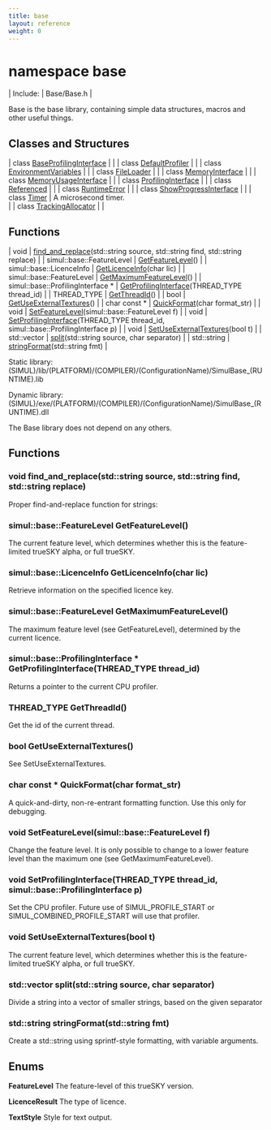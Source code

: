 ```yaml
---
title: base
layout: reference
weight: 0
---
```

namespace base
===

| Include: | Base/Base.h |

Base is the base library, containing simple data structures, macros and other useful things.<br>


Classes and Structures
---

| class [BaseProfilingInterface](base/BaseProfilingInterface) |  |
| class [DefaultProfiler](base/DefaultProfiler) |  |
| class [EnvironmentVariables](base/EnvironmentVariables) |  |
| class [FileLoader](base/FileLoader) |  |
| class [MemoryInterface](base/MemoryInterface) |  |
| class [MemoryUsageInterface](base/MemoryUsageInterface) |  |
| class [ProfilingInterface](base/ProfilingInterface) |  |
| class [Referenced](base/Referenced) |  |
| class [RuntimeError](base/RuntimeError) |  |
| class [ShowProgressInterface](base/ShowProgressInterface) |  |
| class [Timer](base/Timer) | A microsecond timer.<br> |
| class [TrackingAllocator](base/TrackingAllocator) |  |

Functions
---

| void | [find_and_replace](#find_and_replace)(std::string source, std::string find, std::string replace) |
| simul::base::FeatureLevel | [GetFeatureLevel](#GetFeatureLevel)() |
| simul::base::LicenceInfo | [GetLicenceInfo](#GetLicenceInfo)(char lic) |
| simul::base::FeatureLevel | [GetMaximumFeatureLevel](#GetMaximumFeatureLevel)() |
| simul::base::ProfilingInterface * | [GetProfilingInterface](#GetProfilingInterface)(THREAD_TYPE thread_id) |
| THREAD_TYPE | [GetThreadId](#GetThreadId)() |
| bool | [GetUseExternalTextures](#GetUseExternalTextures)() |
| char  const * | [QuickFormat](#QuickFormat)(char format_str) |
| void | [SetFeatureLevel](#SetFeatureLevel)(simul::base::FeatureLevel f) |
| void | [SetProfilingInterface](#SetProfilingInterface)(THREAD_TYPE thread_id, simul::base::ProfilingInterface p) |
| void | [SetUseExternalTextures](#SetUseExternalTextures)(bool t) |
| std::vector | [split](#split)(std::string source, char separator) |
| std::string | [stringFormat](#stringFormat)(std::string fmt) |

Static library: (SIMUL)/lib/(PLATFORM)/(COMPILER)/(ConfigurationName)/SimulBase_(RUNTIME).lib

Dynamic library: (SIMUL)/exe/(PLATFORM)/(COMPILER)/(ConfigurationName)/SimulBase_(RUNTIME).dll

The Base library does not depend on any others.
  


Functions
---

### <a name="find_and_replace"/>void find_and_replace(std::string source, std::string find, std::string replace)
Proper find-and-replace function for strings:

### <a name="GetFeatureLevel"/>simul::base::FeatureLevel GetFeatureLevel()
The current feature level, which determines whether this is the feature-limited trueSKY alpha, or full trueSKY.

### <a name="GetLicenceInfo"/>simul::base::LicenceInfo GetLicenceInfo(char lic)
Retrieve information on the specified licence key.

### <a name="GetMaximumFeatureLevel"/>simul::base::FeatureLevel GetMaximumFeatureLevel()
The maximum feature level (see GetFeatureLevel), determined by the current licence.

### <a name="GetProfilingInterface"/>simul::base::ProfilingInterface * GetProfilingInterface(THREAD_TYPE thread_id)
Returns a pointer to the current CPU profiler.

### <a name="GetThreadId"/>THREAD_TYPE GetThreadId()
Get the id of the current thread.

### <a name="GetUseExternalTextures"/>bool GetUseExternalTextures()
See SetUseExternalTextures.

### <a name="QuickFormat"/>char  const * QuickFormat(char format_str)
A quick-and-dirty, non-re-entrant formatting function. Use this only for debugging.

### <a name="SetFeatureLevel"/>void SetFeatureLevel(simul::base::FeatureLevel f)
Change the feature level. It is only possible to change to a lower feature level than the maximum one (see GetMaximumFeatureLevel).

### <a name="SetProfilingInterface"/>void SetProfilingInterface(THREAD_TYPE thread_id, simul::base::ProfilingInterface p)
Set the CPU profiler. Future use of SIMUL_PROFILE_START or SIMUL_COMBINED_PROFILE_START will use that profiler.

### <a name="SetUseExternalTextures"/>void SetUseExternalTextures(bool t)
The current feature level, which determines whether this is the feature-limited trueSKY alpha, or full trueSKY.

### <a name="split"/>std::vector split(std::string source, char separator)
Divide a string into a vector of smaller strings, based on the given separator

### <a name="stringFormat"/>std::string stringFormat(std::string fmt)
Create a std::string using sprintf-style formatting, with variable arguments.

Enums
---

**FeatureLevel**  The feature-level of this trueSKY version.

**LicenceResult**  The type of licence.

**TextStyle**  Style for text output.

